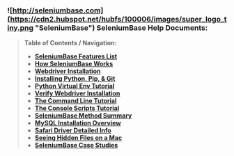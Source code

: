 ### ![http://seleniumbase.com](https://cdn2.hubspot.net/hubfs/100006/images/super_logo_tiny.png "SeleniumBase") SeleniumBase Help Documents:

> **Table of Contents / Navigation:**
> - [**SeleniumBase Features List**](https://github.com/seleniumbase/SeleniumBase/blob/master/help_docs/features_list.md)
> - [**How SeleniumBase Works**](https://github.com/seleniumbase/SeleniumBase/blob/master/help_docs/how_it_works.md)
> - [**Webdriver Installation**](https://github.com/seleniumbase/SeleniumBase/blob/master/help_docs/webdriver_installation.md)
> - [**Installing Python, Pip, & Git**](https://github.com/seleniumbase/SeleniumBase/blob/master/help_docs/install_python_pip_git.md)
> - [**Python Virtual Env Tutorial**](https://github.com/seleniumbase/SeleniumBase/blob/master/help_docs/virtualenv_instructions.md)
> - [**Verify Webdriver Installation**](https://github.com/seleniumbase/SeleniumBase/blob/master/help_docs/verify_webdriver.md)
> - [**The Command Line Tutorial**](https://github.com/seleniumbase/SeleniumBase/blob/master/help_docs/customizing_test_runs.md)
> - [**The Console Scripts Tutorial**](https://github.com/seleniumbase/SeleniumBase/blob/master/seleniumbase/console_scripts/ReadMe.md)
> - [**SeleniumBase Method Summary**](https://github.com/seleniumbase/SeleniumBase/blob/master/help_docs/method_summary.md)
> - [**MySQL Installation Overview**](https://github.com/seleniumbase/SeleniumBase/blob/master/help_docs/mysql_installation.md)
> - [**Safari Driver Detailed Info**](https://github.com/seleniumbase/SeleniumBase/blob/master/help_docs/using_safari_driver.md)
> - [**Seeing Hidden Files on a Mac**](https://github.com/seleniumbase/SeleniumBase/blob/master/help_docs/hidden_files_info.md)
> - [**SeleniumBase Case Studies**](https://github.com/seleniumbase/SeleniumBase/blob/master/help_docs/happy_customers.md)
